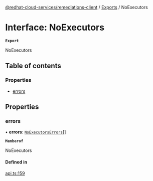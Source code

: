 [@redhat-cloud-services/remediations-client](../README.md) / [Exports](../modules.md) / NoExecutors

# Interface: NoExecutors

**`Export`**

NoExecutors

## Table of contents

### Properties

- [errors](NoExecutors.md#errors)

## Properties

### errors

• **errors**: [`NoExecutorsErrors`](NoExecutorsErrors.md)[]

**`Memberof`**

NoExecutors

#### Defined in

[api.ts:159](https://github.com/RedHatInsights/javascript-clients/blob/main/packages/remediations/api.ts#L159)
